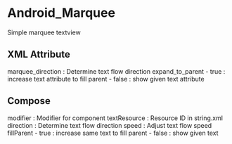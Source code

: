 # Android_Marquee
Simple marquee textview

## XML Attribute ##
marquee_direction : Determine text flow direction
expand_to_parent
    - true : increase text attribute to fill parent
    - false : show given text attribute

## Compose ##
modifier : Modifier for component
textResource : Resource ID in string.xml
direction : Determine text flow direction
speed : Adjust text flow speed
fillParent
    - true : increase same text to fill parent
    - false : show given text
